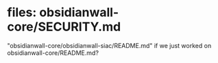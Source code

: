 
# files: obsidianwall-core/SECURITY.md

"obsidianwall-core/obsidianwall-siac/README.md" if we just worked on obsidianwall-core/README.md?